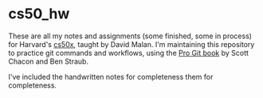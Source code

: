 # cs50_hw
These are all my notes and assignments (some finished, some in process) for Harvard's <a href="https://cs50.harvard.edu/x/2021/">cs50x</a>, taught by David Malan. I'm maintaining this repository to practice git commands and workflows, using the <a href="https://git-scm.com/book/en/v2">Pro Git book</a> by Scott Chacon and Ben Straub. 

I've included the handwritten notes for completeness them for completeness.
